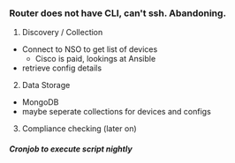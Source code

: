### Router does not have CLI, can't ssh. Abandoning.

1. Discovery / Collection
- Connect to NSO to get list of devices
    - Cisco is paid, lookings at Ansible
- retrieve config details
2. Data Storage
- MongoDB
- maybe seperate collections for devices and configs
3. Compliance checking (later on)


##### Cronjob to execute script nightly
